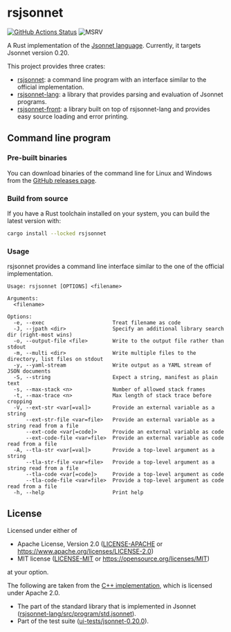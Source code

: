 # rsjsonnet

[![GitHub Actions Status](https://github.com/eduardosm/rsjsonnet/workflows/CI/badge.svg)](https://github.com/eduardosm/rsjsonnet/actions)
![MSRV](https://img.shields.io/badge/rustc-1.74+-lightgray.svg)

A Rust implementation of the [Jsonnet language](https://jsonnet.org/).
Currently, it targets Jsonnet version 0.20.

This project provides three crates:

* [rsjsonnet](rsjsonnet/README.md): a command line program with an
  interface similar to the official implementation.
* [rsjsonnet-lang](rsjsonnet-lang/README.md): a library that provides
  parsing and evaluation of Jsonnet programs.
* [rsjsonnet-front](rsjsonnet-front/README.md): a library built on top of
  rsjsonnet-lang and provides easy source loading and error printing.

## Command line program

### Pre-built binaries

You can download binaries of the command line for Linux and Windows from the
[GitHub releases page](https://github.com/eduardosm/rsjsonnet/releases).

### Build from source

If you have a Rust toolchain installed on your system, you can build the
latest version with:

```sh
cargo install --locked rsjsonnet
```

### Usage

rsjsonnet provides a command line interface similar to the one of the official
implementation.

```text
Usage: rsjsonnet [OPTIONS] <filename>

Arguments:
  <filename>

Options:
  -e, --exec                      Treat filename as code
  -J, --jpath <dir>               Specify an additional library search dir (right-most wins)
  -o, --output-file <file>        Write to the output file rather than stdout
  -m, --multi <dir>               Write multiple files to the directory, list files on stdout
  -y, --yaml-stream               Write output as a YAML stream of JSON documents
  -S, --string                    Expect a string, manifest as plain text
  -s, --max-stack <n>             Number of allowed stack frames
  -t, --max-trace <n>             Max length of stack trace before cropping
  -V, --ext-str <var[=val]>       Provide an external variable as a string
      --ext-str-file <var=file>   Provide an external variable as a string read from a file
      --ext-code <var[=code]>     Provide an external variable as code
      --ext-code-file <var=file>  Provide an external variable as code read from a file
  -A, --tla-str <var[=val]>       Provide a top-level argument as a string
      --tla-str-file <var=file>   Provide a top-level argument as a string read from a file
      --tla-code <var[=code]>     Provide a top-level argument as code
      --tla-code-file <var=file>  Provide a top-level argument as code read from a file
  -h, --help                      Print help
```

## License

Licensed under either of

* Apache License, Version 2.0 ([LICENSE-APACHE](LICENSE-APACHE) or
  <https://www.apache.org/licenses/LICENSE-2.0>)
* MIT license ([LICENSE-MIT](LICENSE-MIT) or
  <https://opensource.org/licenses/MIT>)

at your option.

The following are taken from the [C++ implementation](https://github.com/google/jsonnet),
which is licensed under Apache 2.0.

* The part of the standard library that is implemented in Jsonnet
  ([rsjsonnet-lang/src/program/std.jsonnet](rsjsonnet-lang/src/program/std.jsonnet)).
* Part of the test suite ([ui-tests/jsonnet-0.20.0](ui-tests/jsonnet-0.20.0)).
